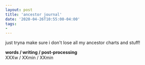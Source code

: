 ```yaml
---
layout: post
title: 'ancestor journal'
date: '2020-04-26T10:55:00-04:00'
tags:
- 
--- 
```


just tryna make sure i don't lose all my ancestor charts and stuff!

<blockquote class="imgur-embed-pub" lang="en" data-id="a/E5W9MAm" data-context="false" ><a href="//imgur.com/a/E5W9MAm"></a></blockquote><script async src="//s.imgur.com/min/embed.js" charset="utf-8"></script>

<!-- hyperlink bank -->


<!-- &#042; = asterisk -->
<!-- &#039; = single quote '-->

**words / writing / post-processing**  
XXXw / XXmin / XXmin